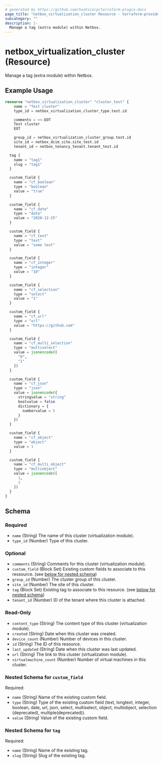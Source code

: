```yaml
---
# generated by https://github.com/hashicorp/terraform-plugin-docs
page_title: "netbox_virtualization_cluster Resource - terraform-provider-netbox"
subcategory: ""
description: |-
  Manage a tag (extra module) within Netbox.
---
```


# netbox_virtualization_cluster (Resource)

Manage a tag (extra module) within Netbox.

## Example Usage

```terraform
resource "netbox_virtualization_cluster" "cluster_test" {
	name = "Test cluster"
	type_id = netbox_virtualization_cluster_type.test.id

	comments = <<-EOT
	Test cluster
	EOT

	group_id = netbox_virtualization_cluster_group.test.id
	site_id = netbox_dcim_site.site_test.id
	tenant_id = netbox_tenancy_tenant.tenant_test.id

  tag {
    name = "tag1"
    slug = "tag1"
  }

  custom_field {
    name = "cf_boolean"
    type = "boolean"
    value = "true"
  }

  custom_field {
    name = "cf_date"
    type = "date"
    value = "2020-12-25"
  }

  custom_field {
    name = "cf_text"
    type = "text"
    value = "some text"
  }

  custom_field {
    name = "cf_integer"
    type = "integer"
    value = "10"
  }

  custom_field {
    name = "cf_selection"
    type = "select"
    value = "1"
  }

  custom_field {
    name = "cf_url"
    type = "url"
    value = "https://github.com"
  }

  custom_field {
    name = "cf_multi_selection"
    type = "multiselect"
    value = jsonencode([
      "0",
      "1"
    ])
  }

  custom_field {
    name = "cf_json"
    type = "json"
    value = jsonencode({
      stringvalue = "string"
      boolvalue = false
      dictionary = {
        numbervalue = 5
      }
    })
  }

  custom_field {
    name = "cf_object"
    type = "object"
    value = 1
  }

  custom_field {
    name = "cf_multi_object"
    type = "multiobject"
    value = jsonencode([
      1,
      2
    ])
  }
}
```

<!-- schema generated by tfplugindocs -->
## Schema

### Required

- `name` (String) The name of this cluster (virtualization module).
- `type_id` (Number) Type of this cluster.

### Optional

- `comments` (String) Comments for this cluster (virtualization module).
- `custom_field` (Block Set) Existing custom fields to associate to this ressource. (see [below for nested schema](#nestedblock--custom_field))
- `group_id` (Number) The cluster group of this cluster.
- `site_id` (Number) The site of this cluster.
- `tag` (Block Set) Existing tag to associate to this resource. (see [below for nested schema](#nestedblock--tag))
- `tenant_id` (Number) ID of the tenant where this cluster is attached.

### Read-Only

- `content_type` (String) The content type of this cluster (virtualization module).
- `created` (String) Date when this cluster was created.
- `device_count` (Number) Number of devices in this cluster.
- `id` (String) The ID of this resource.
- `last_updated` (String) Date when this cluster was last updated.
- `url` (String) The link to this cluster (virtualization module).
- `virtualmachine_count` (Number) Number of virtual machines in this cluster.

<a id="nestedblock--custom_field"></a>
### Nested Schema for `custom_field`

Required:

- `name` (String) Name of the existing custom field.
- `type` (String) Type of the existing custom field (text, longtext, integer, boolean, date, url, json, select, multiselect, object, multiobject, selection (deprecated), multiple(deprecated)).
- `value` (String) Value of the existing custom field.


<a id="nestedblock--tag"></a>
### Nested Schema for `tag`

Required:

- `name` (String) Name of the existing tag.
- `slug` (String) Slug of the existing tag.


